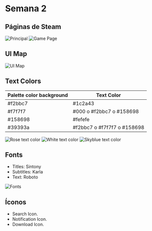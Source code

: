 # Semana 2

## Páginas de Steam
![Principal](./imgs/steam_main_page.jpg)
![Game Page](./imgs/steam_game_page.jpg)

## UI Map
![UI Map](./imgs/ui_map.png)

## Text Colors

|Palette color background|Text Color|
|---|---|
|#f2bbc7|#1c2a43|
|#f7f7f7|#000 o #f2bbc7 o #158698|
|#158698|#fefefe|
|#39393a|#f2bbc7 o #f7f7f7 o #158698|

![Rose text color](./imgs/rose_text_color.jpg)
![White text color](./imgs/white_text_color.jpg)
![Skyblue text color](./imgs/skyblue_text_color.jpg)

## Fonts
* Titles: Sintony
* Subtitles: Karla
* Text: Roboto

![Fonts](./imgs/fonts.jpg)

## Íconos
* Search Icon.
* Notification Icon.
* Download Icon.
